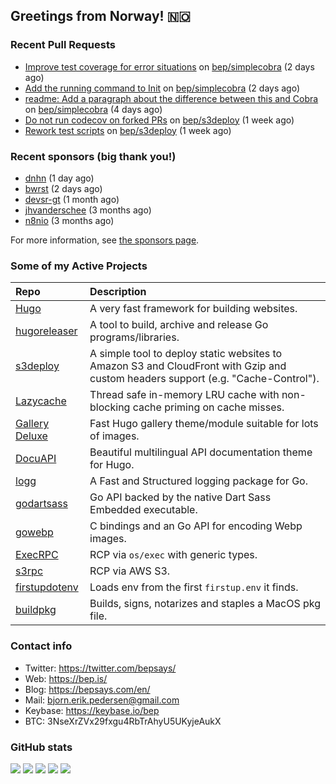 ## Greetings from Norway! 🇳🇴

### Recent Pull Requests

- [Improve test coverage for error situations](https://github.com/bep/simplecobra/pull/6) on [bep/simplecobra](https://github.com/bep/simplecobra) (2 days ago)
- [ Add the running command to Init](https://github.com/bep/simplecobra/pull/5) on [bep/simplecobra](https://github.com/bep/simplecobra) (2 days ago)
- [readme: Add a paragraph about the difference between this and Cobra](https://github.com/bep/simplecobra/pull/4) on [bep/simplecobra](https://github.com/bep/simplecobra) (4 days ago)
- [Do not run codecov on forked PRs](https://github.com/bep/s3deploy/pull/385) on [bep/s3deploy](https://github.com/bep/s3deploy) (1 week ago)
- [Rework test scripts](https://github.com/bep/s3deploy/pull/384) on [bep/s3deploy](https://github.com/bep/s3deploy) (1 week ago)

### Recent sponsors (big thank you!)

- [dnhn](https://github.com/dnhn) (1 day ago)
- [bwrst](https://github.com/bwrst) (2 days ago)
- [devsr-gt](https://github.com/devsr-gt) (1 month ago)
- [jhvanderschee](https://github.com/jhvanderschee) (3 months ago)
- [n8nio](https://github.com/n8nio) (3 months ago)

For more information, see [the sponsors page](https://github.com/sponsors/bep/).

### Some of my Active Projects

| Repo  | Description |
| :---------------------------------------- | :------------------------------------------- |
| [Hugo](https://github.com/gohugoio/hugo)|A very fast framework for building websites. |
| [hugoreleaser](https://github.com/gohugoio/hugoreleaser)| A tool to build, archive and release Go programs/libraries.  |
| [s3deploy](https://github.com/bep/s3deploy)| A simple tool to deploy static websites to Amazon S3 and CloudFront with Gzip and custom headers support (e.g. "Cache-Control").|
| [Lazycache](https://github.com/bep/lazycache)| Thread safe in-memory LRU cache with non-blocking cache priming on cache misses.  |
| [Gallery Deluxe](https://github.com/bep/gallerydeluxe)|Fast Hugo gallery theme/module suitable for lots of images.  |
| [DocuAPI](https://github.com/bep/docuapi)| Beautiful multilingual API documentation theme for Hugo.  |
| [logg](https://github.com/bep/logg)| A Fast and Structured logging package for Go.  |
| [godartsass](https://github.com/bep/godartsass)| Go API backed by the native Dart Sass Embedded executable. |
| [gowebp](https://github.com/bep/gowebp)|C bindings and an Go API for encoding Webp images. |
| [ExecRPC](https://github.com/bep/execrpc)|RCP via `os/exec` with generic types.  |
| [s3rpc](https://github.com/bep/s3rpc)|RCP via AWS S3.|
| [firstupdotenv](https://github.com/bep/firstupdotenv)|Loads env from the first `firstup.env` it finds. |
| [buildpkg](https://github.com/bep/buildpkg)| Builds, signs, notarizes and staples a MacOS pkg file. |

### Contact info
- Twitter: https://twitter.com/bepsays/
- Web: https://bep.is/
- Blog: https://bepsays.com/en/
- Mail: bjorn.erik.pedersen@gmail.com
- Keybase: https://keybase.io/bep
- BTC: 3NseXrZVx29fxgu4RbTrAhyU5UKyjeAukX


### GitHub stats

![](https://github-profile-summary-cards.vercel.app/api/cards/profile-details?username=bep&theme=github)
![](https://github-profile-summary-cards.vercel.app/api/cards/repos-per-language?username=bep&theme=github)
![](https://github-profile-summary-cards.vercel.app/api/cards/most-commit-language?username=bep&theme=github)
![](https://github-profile-summary-cards.vercel.app/api/cards/stats?username=bep&theme=github)
![](https://github-profile-summary-cards.vercel.app/api/cards/productive-time?username=bep&theme=github)
